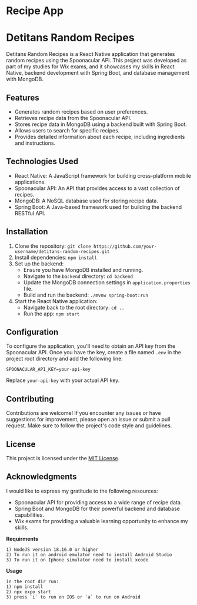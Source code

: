 # **Recipe App**

# Detitans Random Recipes

Detitans Random Recipes is a React Native application that generates random recipes using the Spoonacular API. This project was developed as part of my studies for Wix exams, and it showcases my skills in React Native, backend development with Spring Boot, and database management with MongoDB.

## Features

- Generates random recipes based on user preferences.
- Retrieves recipe data from the Spoonacular API.
- Stores recipe data in MongoDB using a backend built with Spring Boot.
- Allows users to search for specific recipes.
- Provides detailed information about each recipe, including ingredients and instructions.

## Technologies Used

- React Native: A JavaScript framework for building cross-platform mobile applications.
- Spoonacular API: An API that provides access to a vast collection of recipes.
- MongoDB: A NoSQL database used for storing recipe data.
- Spring Boot: A Java-based framework used for building the backend RESTful API.

## Installation

1. Clone the repository: `git clone https://github.com/your-username/detitans-random-recipes.git`
2. Install dependencies: `npm install`
3. Set up the backend:
   - Ensure you have MongoDB installed and running.
   - Navigate to the `backend` directory: `cd backend`
   - Update the MongoDB connection settings in `application.properties` file.
   - Build and run the backend: `./mvnw spring-boot:run`
4. Start the React Native application:
   - Navigate back to the root directory: `cd ..`
   - Run the app: `npm start`

## Configuration

To configure the application, you'll need to obtain an API key from the Spoonacular API. Once you have the key, create a file named `.env` in the project root directory and add the following line:

```
SPOONACULAR_API_KEY=your-api-key
```

Replace `your-api-key` with your actual API key.

## Contributing

Contributions are welcome! If you encounter any issues or have suggestions for improvement, please open an issue or submit a pull request. Make sure to follow the project's code style and guidelines.

## License

This project is licensed under the [MIT License](LICENSE).

## Acknowledgments

I would like to express my gratitude to the following resources:

- Spoonacular API for providing access to a wide range of recipe data.
- Spring Boot and MongoDB for their powerful backend and database capabilities.
- Wix exams for providing a valuable learning opportunity to enhance my skills.

**Requirments**

    1) NodeJS version 18.16.0 or higher
    2) To run it on android emulator need to install Android Studio
    3) To run it on Iphone simulator need to install xcode

**Usage**

    in the root dir run:
    1) npm install
    2) npx expo start
    3) press `i` to run on IOS or `a` to run on Android
